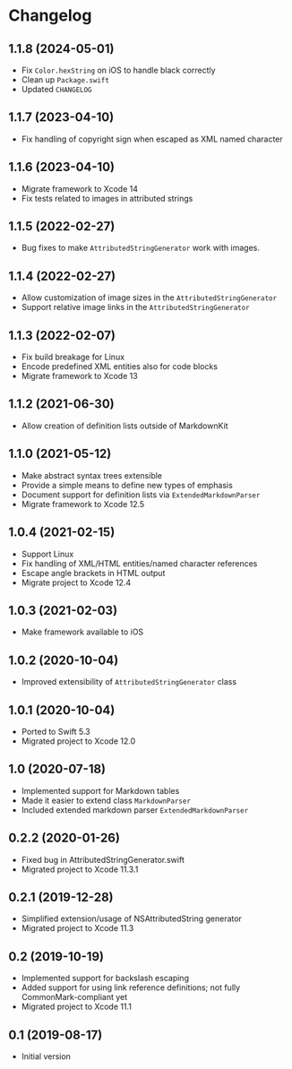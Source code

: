 # Changelog

## 1.1.8 (2024-05-01)
- Fix `Color.hexString` on iOS to handle black correctly
- Clean up `Package.swift`
- Updated `CHANGELOG`

## 1.1.7 (2023-04-10)
- Fix handling of copyright sign when escaped as XML named character

## 1.1.6 (2023-04-10)
- Migrate framework to Xcode 14
- Fix tests related to images in attributed strings

## 1.1.5 (2022-02-27)
- Bug fixes to make `AttributedStringGenerator` work with images.

## 1.1.4 (2022-02-27)
- Allow customization of image sizes in the `AttributedStringGenerator`
- Support relative image links in the `AttributedStringGenerator`

## 1.1.3 (2022-02-07)
- Fix build breakage for Linux
- Encode predefined XML entities also for code blocks
- Migrate framework to Xcode 13

## 1.1.2 (2021-06-30)
- Allow creation of definition lists outside of MarkdownKit

## 1.1.0 (2021-05-12)
- Make abstract syntax trees extensible
- Provide a simple means to define new types of emphasis
- Document support for definition lists via `ExtendedMarkdownParser`
- Migrate framework to Xcode 12.5

## 1.0.4 (2021-02-15)
- Support Linux
- Fix handling of XML/HTML entities/named character references
- Escape angle brackets in HTML output
- Migrate project to Xcode 12.4

## 1.0.3 (2021-02-03)
- Make framework available to iOS

## 1.0.2 (2020-10-04)
- Improved extensibility of `AttributedStringGenerator` class

## 1.0.1 (2020-10-04)
- Ported to Swift 5.3
- Migrated project to Xcode 12.0

## 1.0 (2020-07-18)
- Implemented support for Markdown tables
- Made it easier to extend class `MarkdownParser`
- Included extended markdown parser `ExtendedMarkdownParser`

## 0.2.2 (2020-01-26)
- Fixed bug in AttributedStringGenerator.swift
- Migrated project to Xcode 11.3.1

## 0.2.1 (2019-12-28)
- Simplified extension/usage of NSAttributedString generator
- Migrated project to Xcode 11.3

## 0.2 (2019-10-19)
- Implemented support for backslash escaping
- Added support for using link reference definitions; not fully CommonMark-compliant yet
- Migrated project to Xcode 11.1

## 0.1 (2019-08-17)
- Initial version
